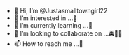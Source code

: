 - 👋 Hi, I’m @Justasmalltowngirl22
- 👀 I’m interested in ...👹
- 🌱 I’m currently learning ...🚓
- 💞️ I’m looking to collaborate on ...🚔🚦🔥
- 📫 How to reach me ...📱

<!---
Justasmalltowngirl22/Justasmalltowngirl22 is a ✨ special ✨ repository because its `README.md` (this file) appears on your GitHub profile.
You can click the Preview link to take a look at your changes.
--->

